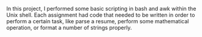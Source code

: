 In this project, I performed some basic scripting in bash and awk within the Unix shell. Each assignment had code that needed to be written in order to perform a certain task, like parse a resume, perform some mathematical operation, or format a number of strings properly.
